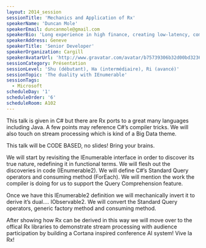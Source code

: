```yaml
---
layout: 2014_session
sessionTitle: 'Mechanics and Application of Rx'
speakerName: 'Duncan Mole'
speakerEmail: duncanmole@gmail.com
speakerBio: 'Long experience in high finance, creating low-latency, compute intensive solutions. Rx fanboy and long time user (since before the public beta when it was leaked with the Silverlight Control test suite), Credited on http://www.introtorx.com/ and Reactive Manifesto subscriber.'
speakerAddress: Geneve
speakerTitle: 'Senior Developer'
speakerOrganization: Cargill
speakerAvatarUrl: 'http://www.gravatar.com/avatar/b75739306b32d00bd323641c92daa820?size=200&default=mm'
sessionCategory: Présentation
sessionLevel: 'Shu (débutant), Ha (intermédiaire), Ri (avancé)'
sessionTopic: 'The duality with IEnumerable'
sessionTags:
  - Microsoft
scheduleDay: '1'
scheduleOrder: '6'
scheduleRoom: A102
---
```


This talk is given in C# but there are Rx ports to a great many languages including Java. A few points may reference C#’s compiler tricks. We will also touch on stream processing which is kind of a Big Data theme.

This talk will be CODE BASED, no slides! Bring your brains.

We will start by revisiting the IEnumerable interface in order to discover its true nature, redefining it in functional terms. We will flesh out the discoveries in code (IEnumerable2). We will define C#’s Standard Query operators and consuming method (ForEach). We will mention the work the compiler is doing for us to support the Query Comprehension feature.

Once we have this IEnumerable2 definition we will mechanically invert it to derive it’s dual…. IObservable2. We will convert the Standard Query operators, generic factory method and consuming method.

After showing how Rx can be derived in this way we will move over to the offical Rx libraries to demonstrate stream processing with audience participation by building a Cortana inspired conference AI system! Vive la Rx!
